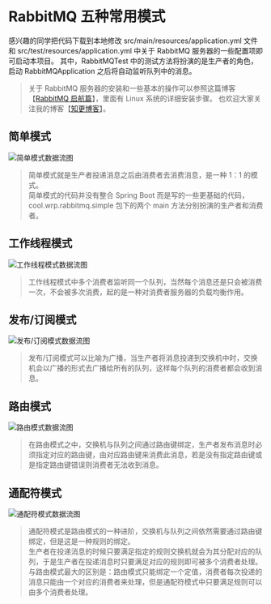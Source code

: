 # RabbitMQ 五种常用模式

感兴趣的同学把代码下载到本地修改 src/main/resources/application.yml 文件和 src/test/resources/application.yml 中关于 RabbitMQ 服务器的一些配置项即可启动本项目。
其中，RabbitMQTest 中的测试方法将扮演的是生产者的角色，启动 RabbitMQApplication 之后将自动监听队列中的消息。

> 关于 RabbitMQ 服务器的安装和一些基本的操作可以参照这篇博客【[RabbitMQ 启航篇](https://www.wrp.cool/posts/38923/)】，里面有 Linux 系统的详细安装步骤。
> 也欢迎大家关注我的博客【[知更博客](https://www.wrp.cool/)】。

## 简单模式

![简单模式数据流图](https://rabbitmq.com/img/tutorials/python-one.png)

> 简单模式就是生产者投递消息之后由消费者去消费消息，是一种 1：1 的模式。  
> 简单模式的代码并没有整合 Spring Boot 而是写的一些更基础的代码，cool.wrp.rabbitmq.simple 包下的两个 main 方法分别扮演的生产者和消费者。

## 工作线程模式

![工作线程模式数据流图](https://rabbitmq.com/img/tutorials/python-two.png)

> 工作线程模式中多个消费者监听同一个队列，当然每个消息还是只会被消费一次，不会被多次消费，起的是一种对消费者服务器的负载均衡作用。

## 发布/订阅模式

![发布/订阅模式数据流图](https://rabbitmq.com/img/tutorials/python-three.png)

> 发布/订阅模式可以比喻为广播，当生产者将消息投递到交换机中时，交换机会以广播的形式去广播给所有的队列，这样每个队列的消费者都会收到消息。

## 路由模式

![路由模式数据流图](https://rabbitmq.com/img/tutorials/python-four.png)

> 在路由模式之中，交换机与队列之间通过路由键绑定，生产者发布消息时必须指定对应的路由键，由对应路由键来消费此消息，若是没有指定路由键或是指定路由键错误则消费者无法收到消息。

## 通配符模式

![通配符模式数据流图](https://rabbitmq.com/img/tutorials/python-five.png)

> 通配符模式是路由模式的一种进阶，交换机与队列之间依然需要通过路由键绑定，但是这是一种规则的绑定。  
> 生产者在投递消息的时候只要满足指定的规则交换机就会为其分配对应的队列，于是生产者在投递消息时只要满足对应的规则即可被多个消费者处理。  
> 与路由模式最大的区别是：路由模式只能绑定一个定值，消费者每次投递的消息只能由一个对应的消费者来处理，但是通配符模式中只要满足规则可以由多个消费者处理。